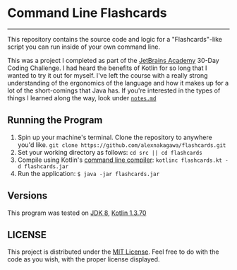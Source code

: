 # Command Line Flashcards
---

This repository contains the source code and logic for a "Flashcards"-like script you can run inside of your own command line. 

This was a project I completed as part of the [JetBrains Academy](https://www.jetbrains.com/academy/) 30-Day Coding Challenge. I had heard the benefits of Kotlin for so long that I wanted to try it out for myself. I've left the course with a really strong understanding of the ergonomics of the language and how it makes up for a lot of the short-comings that Java has. If you're interested in the types of things I learned along the way, look under [`notes.md`](./notes.md)

## Running the Program
1. Spin up your machine's terminal. Clone the repository to anywhere you'd like.
```git clone https://github.com/alexnakagawa/flashcards.git```
2. Set your working directory as follows: `cd src || cd flashcards`
3. Compile using Kotlin's [command line compiler](https://kotlinlang.org/docs/tutorials/command-line.html): `kotlinc flashcards.kt -d flashcards.jar`
4. Run the application: `$ java -jar flashcards.jar`

## Versions
This program was tested on [JDK 8](https://docs.oracle.com/javase/8/docs/technotes/guides/install/install_overview.html), [Kotlin 1.3.70](https://blog.jetbrains.com/kotlin/2020/03/kotlin-1-3-70-released/?_ga=2.71639642.892768004.1588234421-1423448815.1573170531)

## LICENSE
This project is distributed under the [MIT License](https://opensource.org/licenses/MIT). Feel free to do with the code as you wish, with the proper license displayed.
